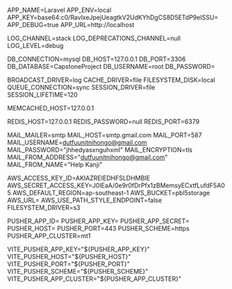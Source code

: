 APP_NAME=Laravel
APP_ENV=local
APP_KEY=base64:c0/RavlxeJpejUeagtkV2UdKYhDgCS8D5ETdP9eISSU=
APP_DEBUG=true
APP_URL=http://localhost

LOG_CHANNEL=stack
LOG_DEPRECATIONS_CHANNEL=null
LOG_LEVEL=debug

DB_CONNECTION=mysql
DB_HOST=127.0.0.1
DB_PORT=3306
DB_DATABASE=CapstoneProject
DB_USERNAME=root
DB_PASSWORD=

BROADCAST_DRIVER=log
CACHE_DRIVER=file
FILESYSTEM_DISK=local
QUEUE_CONNECTION=sync
SESSION_DRIVER=file
SESSION_LIFETIME=120

MEMCACHED_HOST=127.0.0.1

REDIS_HOST=127.0.0.1
REDIS_PASSWORD=null
REDIS_PORT=6379

MAIL_MAILER=smtp
MAIL_HOST=smtp.gmail.com
MAIL_PORT=587
MAIL_USERNAME=dutfuunitnihongo@gmail.com
MAIL_PASSWORD="jhhedyasxnguhxml"
MAIL_ENCRYPTION=tls
MAIL_FROM_ADDRESS="dutfuunitnihongo@gmail.com"
MAIL_FROM_NAME="Help Kanji"

AWS_ACCESS_KEY_ID=AKIAZREIEDHFSLDHMBIE
AWS_SECRET_ACCESS_KEY=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
AWS_DEFAULT_REGION=ap-southeast-1
AWS_BUCKET=pbl5storage
AWS_URL=
AWS_USE_PATH_STYLE_ENDPOINT=false
FILESYSTEM_DRIVER=s3

PUSHER_APP_ID=
PUSHER_APP_KEY=
PUSHER_APP_SECRET=
PUSHER_HOST=
PUSHER_PORT=443
PUSHER_SCHEME=https
PUSHER_APP_CLUSTER=mt1

VITE_PUSHER_APP_KEY="${PUSHER_APP_KEY}"
VITE_PUSHER_HOST="${PUSHER_HOST}"
VITE_PUSHER_PORT="${PUSHER_PORT}"
VITE_PUSHER_SCHEME="${PUSHER_SCHEME}"
VITE_PUSHER_APP_CLUSTER="${PUSHER_APP_CLUSTER}"
